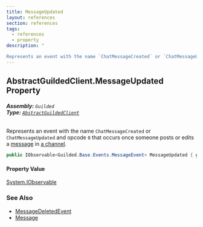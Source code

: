 ```yaml
---
title: MessageUpdated
layout: references
section: references
tags:
  - references
  - property
description: "

Represents an event with the name `ChatMessageCreated` or `ChatMessageUpdated` and opcode `0` that occurs once someone posts or edits a [message](MessageEvent_T_.Message.md 'Guilded.Base.Events.MessageEvent`1.Message') in [a channel](MessageEvent.ChannelId.md 'Guilded.Base.Events.MessageEvent.ChannelId')."
---
```


## AbstractGuildedClient.MessageUpdated Property
###### **Assembly:** `Guilded`<br/>**Type:** [`AbstractGuildedClient`](AbstractGuildedClient.md 'Guilded.AbstractGuildedClient')

Represents an event with the name `ChatMessageCreated` or `ChatMessageUpdated` and opcode `0` that occurs once someone posts or edits a [message](MessageEvent_T_.Message.md 'Guilded.Base.Events.MessageEvent`1.Message') in [a channel](MessageEvent.ChannelId.md 'Guilded.Base.Events.MessageEvent.ChannelId').

```csharp
public IObservable<Guilded.Base.Events.MessageEvent> MessageUpdated { get; }
```

#### Property Value
[System.IObservable](https://docs.microsoft.com/en-us/dotnet/api/System.IObservable 'System.IObservable')

### See Also
- [MessageDeletedEvent](MessageDeletedEvent.md 'Guilded.Base.Events.MessageDeletedEvent')
- [Message](Message.md 'Guilded.Base.Content.Message')